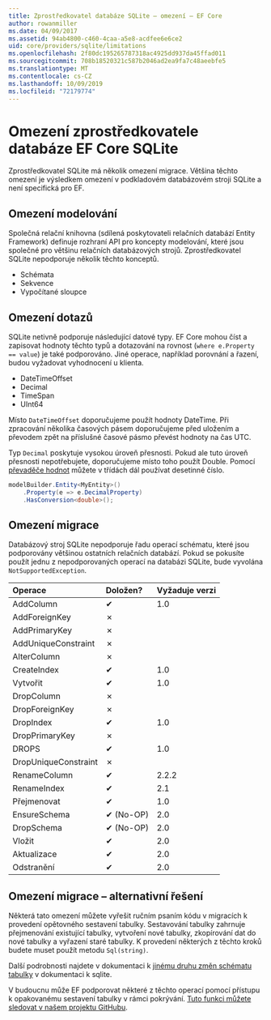 ```yaml
---
title: Zprostředkovatel databáze SQLite – omezení – EF Core
author: rowanmiller
ms.date: 04/09/2017
ms.assetid: 94ab4800-c460-4caa-a5e8-acdfee6e6ce2
uid: core/providers/sqlite/limitations
ms.openlocfilehash: 2f80dc195265787318ac4925dd937da45ffad011
ms.sourcegitcommit: 708b18520321c587b2046ad2ea9fa7c48aeebfe5
ms.translationtype: MT
ms.contentlocale: cs-CZ
ms.lasthandoff: 10/09/2019
ms.locfileid: "72179774"
---
```

# <a name="sqlite-ef-core-database-provider-limitations"></a>Omezení zprostředkovatele databáze EF Core SQLite

Zprostředkovatel SQLite má několik omezení migrace. Většina těchto omezení je výsledkem omezení v podkladovém databázovém stroji SQLite a není specifická pro EF.

## <a name="modeling-limitations"></a>Omezení modelování

Společná relační knihovna (sdílená poskytovateli relačních databází Entity Framework) definuje rozhraní API pro koncepty modelování, které jsou společné pro většinu relačních databázových strojů. Zprostředkovatel SQLite nepodporuje několik těchto konceptů.

* Schémata
* Sekvence
* Vypočítané sloupce

## <a name="query-limitations"></a>Omezení dotazů

SQLite netivně podporuje následující datové typy. EF Core mohou číst a zapisovat hodnoty těchto typů a dotazování na rovnost (`where e.Property == value`) je také podporováno. Jiné operace, například porovnání a řazení, budou vyžadovat vyhodnocení u klienta.

* DateTimeOffset
* Decimal
* TimeSpan
* UInt64

Místo `DateTimeOffset` doporučujeme použít hodnoty DateTime. Při zpracování několika časových pásem doporučujeme před uložením a převodem zpět na příslušné časové pásmo převést hodnoty na čas UTC.

Typ `Decimal` poskytuje vysokou úroveň přesnosti. Pokud ale tuto úroveň přesnosti nepotřebujete, doporučujeme místo toho použít Double. Pomocí [převaděče hodnot](../../modeling/value-conversions.md) můžete v třídách dál používat desetinné číslo.

``` csharp
modelBuilder.Entity<MyEntity>()
    .Property(e => e.DecimalProperty)
    .HasConversion<double>();
```

## <a name="migrations-limitations"></a>Omezení migrace

Databázový stroj SQLite nepodporuje řadu operací schématu, které jsou podporovány většinou ostatních relačních databází. Pokud se pokusíte použít jednu z nepodporovaných operací na databázi SQLite, bude vyvolána `NotSupportedException`.

| Operace            | Doložen? | Vyžaduje verzi |
|:---------------------|:-----------|:-----------------|
| AddColumn            | ✔          | 1.0              |
| AddForeignKey        | ✗          |                  |
| AddPrimaryKey        | ✗          |                  |
| AddUniqueConstraint  | ✗          |                  |
| AlterColumn          | ✗          |                  |
| CreateIndex          | ✔          | 1.0              |
| Vytvořit          | ✔          | 1.0              |
| DropColumn           | ✗          |                  |
| DropForeignKey       | ✗          |                  |
| DropIndex            | ✔          | 1.0              |
| DropPrimaryKey       | ✗          |                  |
| DROPS            | ✔          | 1.0              |
| DropUniqueConstraint | ✗          |                  |
| RenameColumn         | ✔          | 2.2.2            |
| RenameIndex          | ✔          | 2.1              |
| Přejmenovat          | ✔          | 1.0              |
| EnsureSchema         | ✔ (No-OP)  | 2.0              |
| DropSchema           | ✔ (No-OP)  | 2.0              |
| Vložit               | ✔          | 2.0              |
| Aktualizace               | ✔          | 2.0              |
| Odstranění               | ✔          | 2.0              |

## <a name="migrations-limitations-workaround"></a>Omezení migrace – alternativní řešení

Některá tato omezení můžete vyřešit ručním psaním kódu v migracích k provedení opětovného sestavení tabulky. Sestavování tabulky zahrnuje přejmenování existující tabulky, vytvoření nové tabulky, zkopírování dat do nové tabulky a vyřazení staré tabulky. K provedení některých z těchto kroků budete muset použít metodu `Sql(string)`.

Další podrobnosti najdete v dokumentaci k [jinému druhu změn schématu tabulky](https://sqlite.org/lang_altertable.html#otheralter) v dokumentaci k sqlite.

V budoucnu může EF podporovat některé z těchto operací pomocí přístupu k opakovanému sestavení tabulky v rámci pokrývání. [Tuto funkci můžete sledovat v našem projektu GitHubu](https://github.com/aspnet/EntityFrameworkCore/issues/329).
